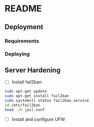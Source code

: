 # README

## Deployment

### Requirements

### Deploying

## Server Hardening
- [ ] Install fail2ban
```bash
sudo apt-get update
sudo apt-get install fail2ban
sudo systemctl status fail2ban.service
cd /etc/fail2ban
head -20 jail.conf
```
- [ ] Install and configure UFW

